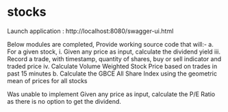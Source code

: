 # stocks

Launch application : http://localhost:8080/swagger-ui.html

Below modules are completed,
Provide working source code that will:-
a. For a given stock,
	i. Given any price as input, calculate the dividend yield
	iii. Record a trade, with timestamp, quantity of shares, buy or sell indicator and traded price
	iv. Calculate Volume Weighted Stock Price based on trades in past 15 minutes
b. Calculate the GBCE All Share Index using the geometric mean of prices for all stocks


Was unable to implement Given any price as input, calculate the P/E Ratio as there is no option to get the dividend.